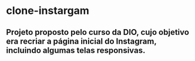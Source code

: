 # clone-instargam
## Projeto proposto pelo curso da DIO, cujo objetivo era recriar a página inicial do Instagram, incluindo algumas telas responsivas. 